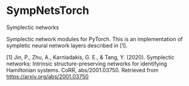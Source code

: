 # SympNetsTorch

Symplectic networks

Symplectic network modules for PyTorch. This is an implementation of sympletic neural network layers described in [1].

[1] Jin, P., Zhu, A., Karniadakis, G. E., &amp; Tang, Y. (2020). Symplectic networks: Intrinsic structure-preserving networks for identifying Hamiltonian systems. CoRR, abs/2001.03750. Retrieved from https://arxiv.org/abs/2001.03750
